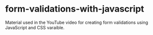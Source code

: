 # form-validations-with-javascript
Material used in the YouTube video for creating form validations using JavaScript and CSS varaible.
